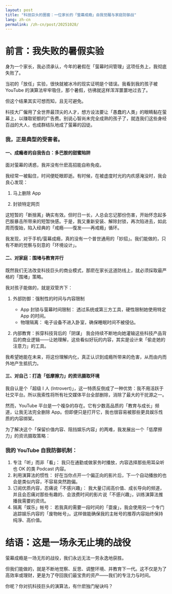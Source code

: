 ```yaml
---
layout: post
title: "科技巨头的圈套：一位家长的「萤幕成瘾」自我觉醒与家庭防御战"
lang: zh-cn
permalink: /zh-cn/post/20251028/
---
```

# 前言：我失败的暑假实验

身为一个家长，我必须承认，今年的暑假在「萤幕时间管理」这项任务上，我彻底失败了。

当初的「放任」实验，很快就被冰冷的现实证明是个错误。我看到我的孩子被 YouTube 的演算法牢牢吸住，那个暑假，彷彿就这样浑浑噩噩地过去了。

但这个结果其实可想而知，且无可避免。

科技大厂僱用了全世界最顶尖的人才，想方设法要让「愚蠢的人类」的眼睛黏在萤幕上，以赚取钜额的广告费。别说心智尚未完全成熟的孩子了，就连我们这些身经百战的大人，也成群结队地成了萤幕的囚徒。

### 我，正是典型的受害者。

#### 一、成瘾者的自我告白：多巴胺的甜蜜陷阱

面对萤幕的诱惑，我并没有什麽高招能自称免疫。

我经常一被黏住，时间便眨眼即逝。有时候，在被虚度时光的内疚感淹没时，我会良心发现：

1. 马上删除 App

2. 封锁特定网页

这短暂的「断捨离」确实有效。但时日一长，人总会忘记那份伤害，开始怀念起多巴胺暴击所带来的短暂快感。于是，我又重新安装、解除封锁，再次陷进去，如此周而復始，陷入经典的「戒瘾——復发——再戒瘾」循环。

我发现，对于手机/萤幕成瘾，真的没有一个普世通用的「妙招」。我们能做的，只有不断的觉察与刻意的「环境设计」。

#### 二、对家庭：围堵与教育并行

既然我们无法改变科技巨头的商业模式，那麽在家长这道防线上，就必须採取最严格的「围堵」策略。

我对孩子能做的，就是双管齐下：

1. 外部防御：强制性的时间与内容限制

    * App 封锁与萤幕时间限制： 透过系统或第三方工具，硬性限制她使用特定 App 的时间。
    * 物理隔离： 电子设备不进入卧室，确保睡眠时间不被侵佔。

2. 内部教育：拆穿科技背后的「阴谋」
我会持续不断地向她灌输这些科技产品背后的商业逻辑——让她理解，这些看似好玩的内容，其实是设计来「偷走她的注意力」的工具。

我希望她能在未来，将这份理解内化，真正认识到成瘾所带来的危害，从而由内而外地产生抵抗力。

#### 三、对自己：打造「低摩擦力」的资讯摄取环境

我自认是个「超级 I 人 (Introvert)」，这一特质反倒成了一种优势：我不用活跃于社交平台。所以我索性将所有社交媒体平台全部删除，消除了最大的干扰源之一。

然而，YouTube 平台是一个複杂的存在。它有少数高品质的「教育与成长」频道，让我无法完全删除 App。但即便只是打开它，我也很容易被那些更具娱乐性质的内容绑架。

为了解决这个「保留价值内容、阻挡娱乐内容」的两难，我发展出一个「低摩擦力」的资讯摄取策略：

### 我的 YouTube 自我防御机制：

1. 专注「听」而非「看」： 我只在通勤或做家务时播放，内容选择那些用耳朵听也 OK 的类 Podcast 内容。
2. 利用演算法的惯性： 好在当你点开一个偏正向的影片后，下一个自动播放的也会是类似内容，不容易突然跑偏。
3. 订阅优质内容，忍痛说「不感兴趣」： 我大量订阅高价值、成长导向的频道，并且会忍痛对那些有趣的、会浪费时间的影片说「不感兴趣」，训练演算法推播我需要的资讯。
4. 隔离「娱乐」帐号： 若我真的需要一段时间的「耍废」，我会使用另一个专门追踪娱乐内容的「废物帐号」。这样做能确保我的主帐号的推荐内容始终保持纯淨、高价值。

# 结语：这是一场永无止境的战役

萤幕成瘾是一场无形的战役，我们永远无法一劳永逸地获胜。

但我们能做的，就是不断地觉察、反思、调整环境、并教育下一代。这不仅是为了高效率或理财，更是为了夺回我们最宝贵的资产——我们的专注力与时间。

你呢？你对抗科技巨头的演算法，有什麽独门秘诀吗？